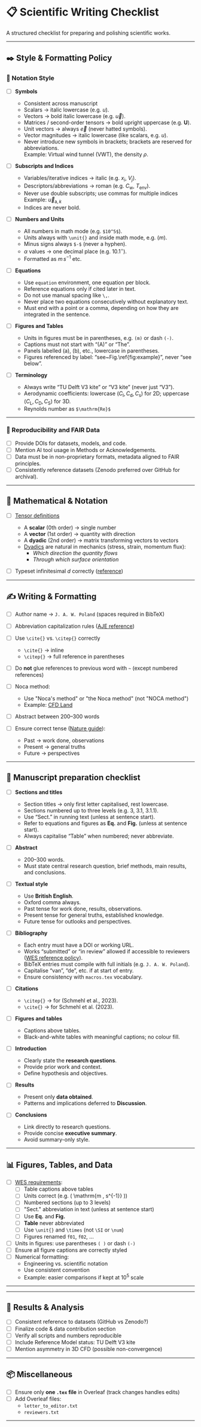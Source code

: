 # 📋 Scientific Writing Checklist

A structured checklist for preparing and polishing scientific works.

---

## ✒️ Style & Formatting Policy

### 🔢 Notation Style

- [ ] **Symbols**
  - Consistent across manuscript
  - Scalars → italic lowercase (e.g. $u$).
  - Vectors → bold italic lowercase (e.g. $\vec{u}$).
  - Matrices / second-order tensors → bold upright uppercase (e.g. $\mathbf{U}$).
  - Unit vectors → always $\vec{e}$ (never hatted symbols).
  - Vector magnitudes → italic lowercase (like scalars, e.g. $u$).
  - Never introduce new symbols in brackets; brackets are reserved for abbreviations.  
    Example: Virtual wind tunnel (VWT), the density $\rho$.

- [ ] **Subscripts and Indices**
  - Variables/iterative indices → italic (e.g. $x_i$, $V_j$).
  - Descriptors/abbreviations → roman (e.g. $C_{\mathrm{w}}$, $T_{\mathrm{env}}$).
  - Never use double subscripts; use commas for multiple indices
    Example: $\vec{u}_{\textrm{a},k}$
  - Indices are never bold.

- [ ] **Numbers and Units**
  - All numbers in math mode (e.g. `$10^5$`).
  - Units always with `\unit{}` and inside math mode, e.g. $(\unit{m})$.
  - Minus signs always `$-$` (never a hyphen).
  - $\alpha$ values → one decimal place (e.g. $10.1^\circ$).
  - Formatted as $m \, s^{-1}$ etc.

- [ ] **Equations**
  - Use `equation` environment, one equation per block.
  - Reference equations only if cited later in text.
  - Do not use manual spacing like `\,`.
  - Never place two equations consecutively without explanatory text.
  - Must end with a point or a comma, depending on how they are integrated in the sentence.

- [ ] **Figures and Tables**
  - Units in figures must be in parentheses, e.g. `(m)` or dash `(-)`.
  - Captions must not start with “(A)” or “The”.
  - Panels labelled (a), (b), etc., lowercase in parentheses.
  - Figures referenced by label: “see~Fig.\ref{fig:example}”, never “see below”.

- [ ] **Terminology**
  - Always write “TU Delft V3 kite” or “V3 kite” (never just “V3”).
  - Aerodynamic coefficients: lowercase ($C_{\mathrm{l}}, C_{\mathrm{d}}, C_{\mathrm{s}}$) for 2D; uppercase ($C_{\mathrm{L}}, C_{\mathrm{D}}, C_{\mathrm{S}}$) for 3D.
  - Reynolds number as `$\mathrm{Re}$`

---

### 🧾 Reproducibility and FAIR Data

- [ ] Provide DOIs for datasets, models, and code.
- [ ] Mention AI tool usage in Methods or Acknowledgements.
- [ ] Data must be in non-proprietary formats, metadata aligned to FAIR principles.
- [ ] Consistently reference datasets (Zenodo preferred over GitHub for archival).

---

## 📐 Mathematical & Notation

- [ ] [Tensor definitions](https://en.wikipedia.org/wiki/Tensor)  
  - A **scalar** (0th order) → single number  
  - A **vector** (1st order) → quantity with direction  
  - A **dyadic** (2nd order) → matrix transforming vectors to vectors  
  - [Dyadics](https://en.wikipedia.org/wiki/Dyadics) are natural in mechanics (stress, strain, momentum flux):  
    - *Which direction the quantity flows*  
    - *Through which surface orientation*  
- [ ] Typeset infinitesimal *d* correctly ([reference](https://en.wikipedia.org/wiki/Derivative))  


---

## ✍️ Writing & Formatting

- [ ] Author name → `J. A. W. Poland` (spaces required in BibTeX)  
- [ ] Abbreviation capitalization rules ([AJE reference](https://www.aje.com/arc/editing-tip-capitalization-when-defining-abbreviations/))  
- [ ] Use `\cite{}` vs. `\citep{}` correctly  
  - `\cite{}` → inline  
  - `\citep{}` → full reference in parentheses  
- [ ] Do **not** glue references to previous word with `~` (except numbered references)  
- [ ] Noca method:  
  - Use "Noca's method" or "the Noca method" (not "NOCA method")  
  - Example: [CFD Land](https://cfdland.com/introduction-to-dpm-breakup-models/)  

- [ ] Abstract between 200–300 words  
- [ ] Ensure correct tense ([Nature guide](https://www.nature.com/scitable/topicpage/effective-writing-13815989/)):  
  - Past → work done, observations  
  - Present → general truths  
  - Future → perspectives  

---

## 📄 Manuscript preparation checklist

- [ ] **Sections and titles**
  - Section titles → only first letter capitalised, rest lowercase.
  - Sections numbered up to three levels (e.g. 3, 3.1, 3.1.1).
  - Use “Sect.” in running text (unless at sentence start).
  - Refer to equations and figures as **Eq.** and **Fig.** (unless at sentence start).
  - Always capitalise “Table” when numbered; never abbreviate.

- [ ] **Abstract**
  - 200–300 words.
  - Must state central research question, brief methods, main results, and conclusions.

- [ ] **Textual style**
  - Use **British English**.
  - Oxford comma always.
  - Past tense for work done, results, observations.
  - Present tense for general truths, established knowledge.
  - Future tense for outlooks and perspectives.

- [ ] **Bibliography**
  - Each entry must have a DOI or working URL.
  - Works “submitted” or “in review” allowed if accessible to reviewers ([WES reference policy](https://www.wind-energy-science.net/submission.html#references)).
  - BibTeX entries must compile with full initials (e.g. `J. A. W. Poland`).
  - Capitalise “van”, “de”, etc. if at start of entry.
  - Ensure consistency with `macros.tex` vocabulary.

- [ ] **Citations**
  - `\citep{}` → for (Schmehl et al., 2023).
  - `\cite{}` → for Schmehl et al. (2023).

- [ ] **Figures and tables**
  - Captions above tables.
  - Black-and-white tables with meaningful captions; no colour fill.

- [ ] **Introduction**
  - Clearly state the **research questions**.
  - Provide prior work and context.
  - Define hypothesis and objectives.

- [ ] **Results**
  - Present only **data obtained**.
  - Patterns and implications deferred to **Discussion**.

- [ ] **Conclusions**
  - Link directly to research questions.
  - Provide concise **executive summary**.
  - Avoid summary-only style.

---

## 📊 Figures, Tables, and Data

- [ ] [WES requirements](https://www.wind-energy-science.net/submission.html#figurestables):  
  - [ ] Table captions above tables  
  - [ ] Units correct (e.g. \( \mathrm{m \, s^{-1}} \))  
  - [ ] Numbered sections (up to 3 levels)  
  - [ ] "Sect." abbreviation in text (unless at sentence start)  
  - [ ] Use **Eq.** and **Fig.**  
  - [ ] **Table** never abbreviated  
  - [ ] Use `\unit{}` and `\times` (not `\SI` or `\num`)  
  - [ ] Figures renamed `f01`, `f02`, ...  

- [ ] Units in figures: use parentheses `( )` or dash `(-)`  
- [ ] Ensure all figure captions are correctly styled  
- [ ] Numerical formatting:  
  - Engineering vs. scientific notation  
  - Use consistent convention  
  - Example: easier comparisons if kept at $10^5$ scale  

---


---

## 🔬 Results & Analysis

- [ ] Consistent reference to datasets (GitHub vs Zenodo?)  
- [ ] Finalize code & data contribution section  
- [ ] Verify all scripts and numbers reproducible  
- [ ] Include Reference Model status: TU Delft V3 kite  
- [ ] Mention asymmetry in 3D CFD (possible non-convergence)  

---

## 📦 Miscellaneous

- [ ] Ensure only **one `.tex` file** in Overleaf (track changes handles edits)  
- [ ] Add Overleaf files:  
  - `letter_to_editor.txt`  
  - `reviewers.txt`
    
---
